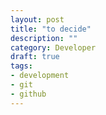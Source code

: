 ```yaml
---
layout: post
title: "to decide"
description: ""
category: Developer
draft: true
tags:
- development
- git
- github
---
```


